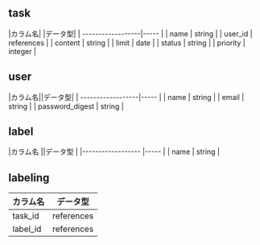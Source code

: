 ## task

|カラム名|            |データ型|
| ------------------|-----       |
| name              | string     |
| user_id           | references |
| content           | string     |
| limit             | date       |
|  status           | string     |
| priority          | integer    |

## user

|カラム名||データ型|
| ------------------|-----       |
| name              | string     |
| email             | string     |
| password_digest   | string     |


## label

|カラム名            ||データ型 |
|------------------ |-----   |
| name              | string |

## labeling

|カラム名   |データ型         |
| ---------|-----          |
| task_id  | references    |
| label_id |references     |
